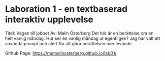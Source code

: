 # Laboration 1 - en textbaserad interaktiv upplevelse

Titel: Vägen till jobbet 
Av: Malin Österberg 
Det här är en berättelse om en helt vanlig måndag. Hur ser en vanlig måndag ut egentligen? 
Jag har valt att använda prompt och alert för att göra berättelsen mer levande. 

Github Page: https://msmalinosterberg.github.io/lab01/ 

